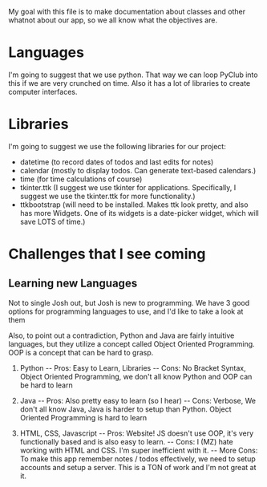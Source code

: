 
My goal with this file is to make documentation about classes and other whatnot about our app, so we all know what the objectives are.

# Languages

I'm going to suggest that we use python. That way we can loop PyClub into this if we are very crunched on time.
Also it has a lot of libraries to create computer interfaces.

# Libraries

I'm going to suggest we use the following libraries for our project:

- datetime (to record dates of todos and last edits for notes)
- calendar (mostly to display todos. Can generate text-based calendars.)
- time (for time calculations of course)
- tkinter.ttk (I suggest we use tkinter for applications. Specifically, I suggest we use the tkinter.ttk for more functionality.)
- ttkbootstrap (will need to be installed. Makes ttk look pretty, and also has more Widgets. One of its widgets is a date-picker widget, which will save LOTS of time.)

# Challenges that I see coming

## Learning new Languages

Not to single Josh out, but Josh is new to programming. We have 3 good options for programming languages to use, and I'd like to take a look at them

Also, to point out a contradiction, Python and Java are fairly intuitive languages, but they utilize a concept called Object Oriented Programming.
OOP is a concept that can be hard to grasp.

1. Python
-- Pros: Easy to Learn, Libraries
-- Cons: No Bracket Syntax, Object Oriented Programming, we don't all know Python and OOP can be hard to learn

2. Java
-- Pros: Also pretty easy to learn (so I hear)
-- Cons: Verbose, We don't all know Java, Java is harder to setup than Python. Object Oriented Programming is hard to learn

3. HTML, CSS, Javascript
-- Pros: Website! JS doesn't use OOP, it's very functionally based and is also easy to learn.
-- Cons: I (MZ) hate working with HTML and CSS. I'm super inefficient with it.
-- More Cons: To make this app remember notes / todos effectively, we need to setup accounts and setup a server. This is a TON of work and I'm not great at it. 